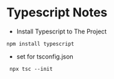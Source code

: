 # Typescript Notes

- Install Typescript to The Project

` npm install typescript `

- set for tsconfig.json 

` npx tsc --init`